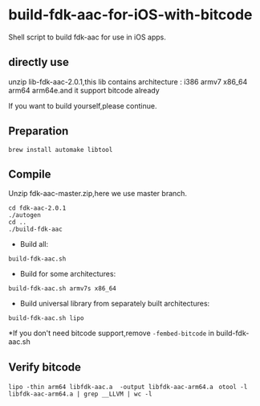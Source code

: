 # build-fdk-aac-for-iOS-with-bitcode

Shell script to build fdk-aac for use in iOS apps.

## directly use

unzip lib-fdk-aac-2.0.1,this lib contains architecture : i386 armv7 x86_64 arm64 arm64e.and it support bitcode already

If you want to build yourself,please continue.

## Preparation

```
brew install automake libtool
```

## Compile

Unzip fdk-aac-master.zip,here we use master branch.

```
cd fdk-aac-2.0.1
./autogen
cd ..
./build-fdk-aac
```

* Build all:

```
build-fdk-aac.sh
```

* Build for some architectures:

```
build-fdk-aac.sh armv7s x86_64
```

* Build universal library from separately built architectures:

```
build-fdk-aac.sh lipo
```

*If you don't need bitcode support,remove `-fembed-bitcode` in build-fdk-aac.sh


## Verify bitcode

`lipo -thin arm64 libfdk-aac.a  -output libfdk-aac-arm64.a `
`otool -l libfdk-aac-arm64.a | grep __LLVM | wc -l`

